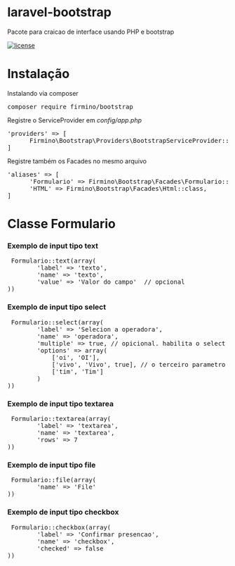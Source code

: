 # laravel-bootstrap

Pacote para craicao de interface usando PHP e bootstrap

[![license](https://img.shields.io/github/license/mashape/apistatus.svg)]()

# Instalação

Instalando via composer

<pre>composer require firmino/bootstrap</pre>

Registre o ServiceProvider em <i>config/app.php</i> 

<pre>
'providers' => [
      Firmino\Bootstrap\Providers\BootstrapServiceProvider::class,
]
</pre>

Registre também os Facades no mesmo arquivo 

<pre>
'aliases' => [
      'Formulario' => Firmino\Bootstrap\Facades\Formulario::class,
      'HTML' => Firmino\Bootstrap\Facades\Html::class,
]
</pre>

# Classe Formulario

<h3>Exemplo de input tipo text</h3>
<pre> Formulario::text(array(
        'label' => 'texto',
        'name' => 'texto',
        'value' => 'Valor do campo'  // opcional
))</pre>

<h3>Exemplo de input tipo select</h3>
<pre> Formulario::select(array(
        'label' => 'Selecion a operadora',
        'name' => 'operadora',
        'multiple' => true, // opicional. habilita o select multiple
        'options' => array(
            ['oi', 'OI'],
            ['vivo', 'Vivo', true], // o terceiro parametro marca o item como selecionado
            ['tim', 'Tim']
        )
))  </pre>

 <h3>Exemplo de input tipo textarea</h3>
<pre> Formulario::textarea(array(
        'label' => 'textarea',
        'name' => 'textarea',
        'rows' => 7
))</pre>

 <h3>Exemplo de input tipo file</h3>
<pre> Formulario::file(array(
        'name' => 'File'
))</pre>

 <h3>Exemplo de input tipo checkbox</h3>
<pre> Formulario::checkbox(array(
        'label' => 'Confirmar presencao',
        'name' => 'checkbox',
        'checked' => false
))</pre>




